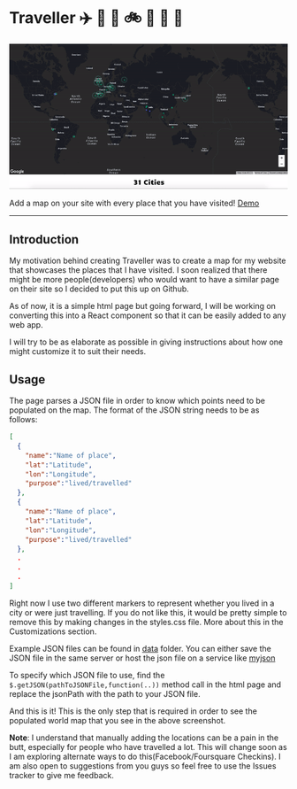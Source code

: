 # Traveller :airplane: :helicopter: :rocket: :bike: :car: :truck: :bus:

![Feature Image](images/FeatureImage.gif)

Add a map on your site with every place that you have visited! [Demo](http://www.vinaygaba.com/traveller/demo.html)

---

Introduction
-----

My motivation behind creating Traveller was to create a map for my website that showcases the places that I have visited. I soon realized that there might be more people(developers) who would want to have a similar page on their site so I decided to put this up on Github.

As of now, it is a simple html page but going forward, I will be working on converting this into a React component so that it can be easily added to any web app.

I will try to be as elaborate as possible in giving instructions about how one might customize it to suit their needs.


Usage
------

The page parses a JSON file in order to know which points need to be populated on the map. The format of the JSON string needs to be as follows:

```JSON
[
  {
    "name":"Name of place",
    "lat":"Latitude",
    "lon":"Longitude",
    "purpose":"lived/travelled"
  },
  {
    "name":"Name of place",
    "lat":"Latitude",
    "lon":"Longitude",
    "purpose":"lived/travelled"
  },
  .
  .
  .
]
```
Right now I use two different markers to represent whether you lived in a city or were just travelling. If you do not like this, it would be pretty simple to remove this by making changes in the styles.css file. More about this in the Customizations section.

Example JSON files can be found in [data](data/) folder.
You can either save the JSON file in the same server or host the json file on a service like [myjson](http://myjson.com)

To specify which JSON file to use, find the ```$.getJSON(pathToJSONFile,function(..))``` method call in the html page and replace the jsonPath with the path to your JSON file.

And this is it! This is the only step that is required in order to see the populated world map that you see in the above screenshot.

<b>Note</b>: I understand that manually adding the locations can be a pain in the butt, especially for people who have travelled a lot. This will change soon as I am exploring alternate ways to do this(Facebook/Foursquare Checkins). I am also open to suggestions from you guys so feel free to use the Issues tracker to give me feedback.
